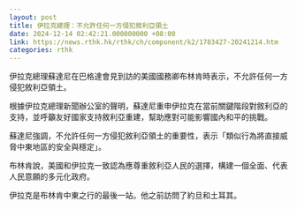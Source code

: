 ```yaml
---
layout: post
title: 伊拉克總理：不允許任何一方侵犯敘利亞領土
date: 2024-12-14 02:42:21.000000000 +08:00
link: https://news.rthk.hk/rthk/ch/component/k2/1783427-20241214.htm
categories: rthk
---
```


伊拉克總理蘇達尼在巴格達會見到訪的美國國務卿布林肯時表示，不允許任何一方侵犯敘利亞領土。

根據伊拉克總理新聞辦公室的聲明，蘇達尼重申伊拉克在當前關鍵階段對敘利亞的支持，並呼籲友好國家支持敘利亞重建，幫助應對可能影響國內和平的挑戰。

蘇達尼強調，不允許任何一方侵犯敘利亞領土的重要性，表示「類似行為將直接威脅中東地區的安全與穩定」。

布林肯說，美國和伊拉克一致認為應尊重敘利亞人民的選擇，構建一個全面、代表人民意願的多元化政府。

伊拉克是布林肯中東之行的最後一站。他之前訪問了約旦和土耳其。

